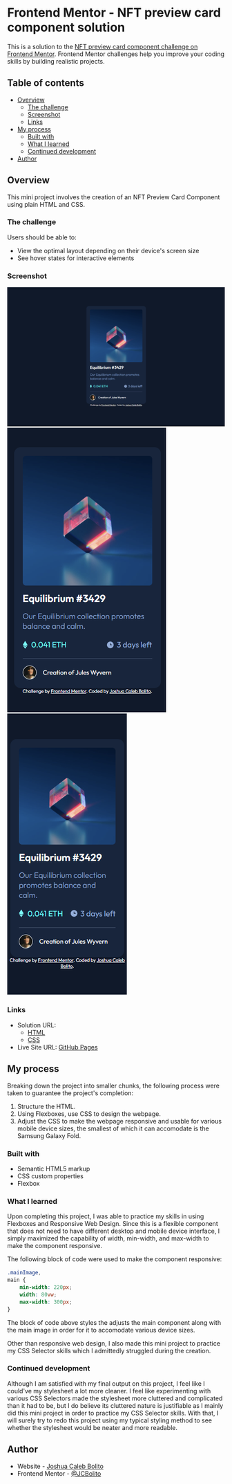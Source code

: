 # Frontend Mentor - NFT preview card component solution

This is a solution to the [NFT preview card component challenge on Frontend Mentor](https://www.frontendmentor.io/challenges/nft-preview-card-component-SbdUL_w0U). Frontend Mentor challenges help you improve your coding skills by building realistic projects. 

## Table of contents

- [Overview](#overview)
  - [The challenge](#the-challenge)
  - [Screenshot](#screenshot)
  - [Links](#links)
- [My process](#my-process)
  - [Built with](#built-with)
  - [What I learned](#what-i-learned)
  - [Continued development](#continued-development)
- [Author](#author)

## Overview
This mini project involves the creation of an NFT Preview Card Component using plain HTML and CSS.

### The challenge

Users should be able to:

- View the optimal layout depending on their device's screen size
- See hover states for interactive elements

### Screenshot

![Desktop Interface](./screenshots/desktop-interface.png)
![Mobile Interface](./screenshots/mobile-interface.png)
![Samsung Galaxy Fold Interface](./screenshots/galaxy-fold-interface.png)

### Links

- Solution URL: 
	- [HTML](https://github.com/JCBolito/nft-preview-card-component-main/blob/main/index.html)
	- [CSS](https://github.com/JCBolito/nft-preview-card-component-main/blob/main/style.css)
- Live Site URL: [GitHub Pages](https://jcbolito.github.io/nft-preview-card-component-main/)

## My process
Breaking down the project into smaller chunks, the following process were taken to guarantee the project's completion:

1. Structure the HTML.
1. Using Flexboxes, use CSS to design the webpage.
1. Adjust the CSS to make the webpage responsive and usable for various mobile device sizes, the smallest of which it can accomodate is the Samsung Galaxy Fold.

### Built with

- Semantic HTML5 markup
- CSS custom properties
- Flexbox

### What I learned

Upon completing this project, I was able to practice my skills in using Flexboxes and Responsive Web Design. Since this is a flexible component that does not need to have different desktop and mobile device interface, I simply maximized the capability of width, min-width, and max-width to make the component responsive.

The following block of code were used to make the component responsive:
```css
.mainImage,
main {
	min-width: 220px;
	width: 80vw;
	max-width: 300px;
}
```
The block of code above styles the adjusts the main component along with the main image in order for it to accomodate various device sizes.

Other than responsive web design, I also made this mini project to practice my CSS Selector skills which I admittedly struggled during the creation.

### Continued development

Although I am satisfied with my final output on this project, I feel like I could've my stylesheet a lot more cleaner. I feel like experimenting with various CSS Selectors made the stylesheet more cluttered and complicated than it had to be, but I do believe its cluttered nature is justifiable as I mainly did this mini project in order to practice my CSS Selector skills. With that, I will surely try to redo this project using my typical styling method to see whether the stylesheet would be neater and more readable.


## Author

- Website - [Joshua Caleb Bolito](https://github.com/JCBolito)
- Frontend Mentor - [@JCBolito](https://www.frontendmentor.io/profile/JCBolito)